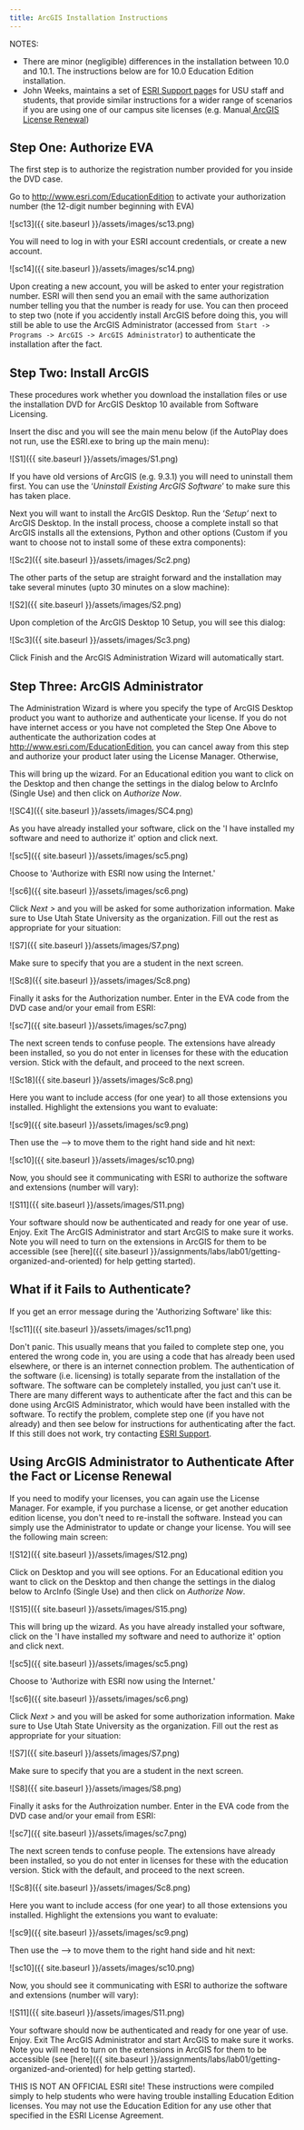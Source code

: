 ```yaml
---
title: ArcGIS Installation Instructions
---
```


NOTES:

- There are minor (negligible) differences in the installation between 10.0 and 10.1. The instructions below are for 10.0 Education Edition installation. 
- John Weeks, maintains a set of [ESRI Support page](http://wp.bluezone.usu.edu/cts/esri-support/)s for USU staff and students, that provide similar instructions for a wider range of scenarios if you are using one of our campus site licenses (e.g. Manual[ ArcGIS License Renewal](http://wp.bluezone.usu.edu/cts/esri-support/2011-arcgis-10-x-license-renewal-instructions/2011-arcgis-10-x-license-details/))

## Step One: Authorize EVA

The first step is to authorize the registration number provided for you inside the DVD case. 

Go to http://www.esri.com/EducationEdition to activate your authorization number (the 12-digit number beginning with EVA)

![sc13]({{ site.baseurl }}/assets/images/sc13.png)

You will need to log in with your ESRI account credentials, or create a new account. 

![sc14]({{ site.baseurl }}/assets/images/sc14.png)

Upon creating a new account, you will be asked to enter your registration number. ESRI will then send you an email with the same authorization number telling you that the number is ready for use. You can then proceed to step two (note if you accidently install ArcGIS before doing this, you will still be able to use the ArcGIS Administrator (accessed from` Start -> Programs -> ArcGIS -> ArcGIS Administrator`) to authenticate the installation after the fact.  

## Step Two: Install ArcGIS

These procedures work whether you download the installation files or use the installation DVD for ArcGIS Desktop 10 available from Software Licensing. 

Insert the disc and you will see the main menu below (if the AutoPlay does not run, use the ESRI.exe to bring up the main menu):

![S1]({{ site.baseurl }}/assets/images/S1.png)

If you have old versions of ArcGIS (e.g. 9.3.1) you will need to uninstall them first. You can use the ‘*Uninstall Existing ArcGIS Software*’ to make sure this has taken place.

Next you will want to install the ArcGIS Desktop. Run the ‘*Setup’* next to  ArcGIS Desktop. In the install process, choose a complete install so that ArcGIS installs all the extensions, Python and other options (Custom if you want to choose not to install some of these extra components):

![Sc2]({{ site.baseurl }}/assets/images/Sc2.png)

The other parts of the setup are straight forward and the installation may take several minutes (upto 30 minutes on a slow machine):

![S2]({{ site.baseurl }}/assets/images/S2.png)

Upon completion of the ArcGIS Desktop 10 Setup, you will see this dialog:

![Sc3]({{ site.baseurl }}/assets/images/Sc3.png)

Click Finish and the ArcGIS Administration Wizard will automatically start.

## Step Three: ArcGIS Administrator

The Administration Wizard is where you specify the type of ArcGIS Desktop product you want to authorize and authenticate your license. If you do not have internet access or you have not completed the Step One Above to authenticate the authorization codes at <http://www.esri.com/EducationEdition>, you can cancel away from this step and authorize your product later using the License Manager. Otherwise, 

This will bring up the wizard. For an Educational edition you want to click on the Desktop and then change the settings in the dialog below to ArcInfo (Single Use) and then click on *Authorize Now*.

![SC4]({{ site.baseurl }}/assets/images/SC4.png)

As you have already installed your software, click on the 'I have installed my software and need to authorize it' option and click next.

![sc5]({{ site.baseurl }}/assets/images/sc5.png)

Choose to 'Authorize with ESRI now using the Internet.'

![sc6]({{ site.baseurl }}/assets/images/sc6.png)

Click *Next >* and  you will be asked for some authorization information. Make sure to Use Utah State University as the organization. Fill out the rest as appropriate for your situation:

![S7]({{ site.baseurl }}/assets/images/S7.png)

Make sure to specify that you are a student in the next screen.

![Sc8]({{ site.baseurl }}/assets/images/Sc8.png)

Finally it asks for the Authorization number. Enter in the EVA code from the DVD case and/or your email from ESRI:

![sc7]({{ site.baseurl }}/assets/images/sc7.png)

The next screen tends to confuse people. The extensions have already been installed, so you do not enter in licenses for these with the education version. Stick with the default, and proceed to the next screen.

![Sc18]({{ site.baseurl }}/assets/images/Sc8.png)

Here you want to include access (for one year) to all those extensions you installed. Highlight the extensions you want to evaluate:

![sc9]({{ site.baseurl }}/assets/images/sc9.png)

Then use the --> to move them to the right hand side and hit next:

![sc10]({{ site.baseurl }}/assets/images/sc10.png)

Now, you should see it communicating with ESRI to authorize the software and extensions (number will vary):

![S11]({{ site.baseurl }}/assets/images/S11.png)

Your software should now be authenticated and ready for one year of use. Enjoy. Exit The ArcGIS Administrator and start ArcGIS to make sure it works. Note you will need to turn on the extensions in ArcGIS for them to be accessible (see [here]({{ site.baseurl }}/assignments/labs/lab01/getting-organized-and-oriented) for help getting started).

## What if it Fails to Authenticate?

If you get an error message during the 'Authorizing Software' like this:

![sc11]({{ site.baseurl }}/assets/images/sc11.png)

Don't panic. This usually means that you failed to complete step one, you entered the wrong code in, you are using a code that has already been used elsewhere, or there is an internet connection problem. The authentication of the software (i.e. licensing) is totally separate from the installation of the software. The software can be completely installed, you just can't use it. There are many different ways to authenticate after the fact and this can be done using ArcGIS Administrator, which would have been installed with the software. To rectify the problem, complete step one (if you have not already) and then see below for instructions for authenticating after the fact. If this still does not work, try contacting [ESRI Support](http://support.esri.com/phoneSupport#us).

## Using ArcGIS Administrator to Authenticate After the Fact or License Renewal

If you need to modify your licenses, you can again use the License Manager. For example, if you purchase a license, or get another education edition license, you don't need to re-install the software. Instead  you can simply use the Administrator to update or change your license. You will see the following main screen:

![S12]({{ site.baseurl }}/assets/images/S12.png)

Click on Desktop and you will see options. For an Educational edition you want to click on the Desktop and then change the settings in the dialog below to ArcInfo (Single Use) and then click on *Authorize Now*.

![S15]({{ site.baseurl }}/assets/images/S15.png)

This will bring up the wizard. As you have already installed your software, click on the 'I have installed my software and need to authorize it' option and click next.

![sc5]({{ site.baseurl }}/assets/images/sc5.png)

Choose to 'Authorize with ESRI now using the Internet.'

![sc6]({{ site.baseurl }}/assets/images/sc6.png)

Click *Next >* and  you will be asked for some authorization information. Make sure to Use Utah State University as the organization. Fill out the rest as appropriate for your situation:

![S7]({{ site.baseurl }}/assets/images/S7.png)

Make sure to specify that you are a student in the next screen.

![S8]({{ site.baseurl }}/assets/images/S8.png)

Finally it asks for the Authroization number. Enter in the EVA code from the DVD case and/or your email from ESRI:

![sc7]({{ site.baseurl }}/assets/images/sc7.png)

The next screen tends to confuse people. The extensions have already been installed, so you do not enter in licenses for these with the education version. Stick with the default, and proceed to the next screen.

![Sc8]({{ site.baseurl }}/assets/images/Sc8.png)

Here you want to include access (for one year) to all those extensions you installed. Highlight the extensions you want to evaluate:

![sc9]({{ site.baseurl }}/assets/images/sc9.png)

Then use the --> to move them to the right hand side and hit next:

![sc10]({{ site.baseurl }}/assets/images/sc10.png)

Now, you should see it communicating with ESRI to authorize the software and extensions (number will vary):

![S11]({{ site.baseurl }}/assets/images/S11.png)

Your software should now be authenticated and ready for one year of use. Enjoy. Exit The ArcGIS Administrator and start ArcGIS to make sure it works. Note you will need to turn on the extensions in ArcGIS for them to be accessible (see [here]({{ site.baseurl }}/assignments/labs/lab01/getting-organized-and-oriented) for help getting started).

THIS IS NOT AN OFFICIAL ESRI site! These instructions were compiled simply to help students who were having trouble installing Education Edition licenses. You may not use the Education Edition for any use other that specified in the ESRI License Agreement.